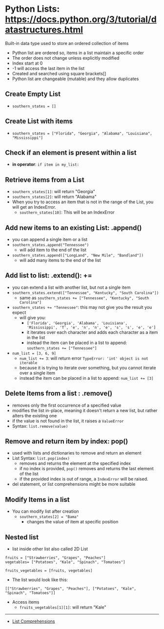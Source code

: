 # Python Lists: https://docs.python.org/3/tutorial/datastructures.html
Built-in data type used to store an ordered collection of items
- Python list are ordered so, items in a list maintain a specific order
- The order does not change unless explicitly modified
- Index start at 0
- -1 will access the last item in the list
- Created and searched using square brackets[]
- Python list are changeable (mutable) and they allow duplicates 

##  Create Empty List
- `southern_states = []`

## Create List with items
- `southern_states = ["Florida", "Georgia", "Alabama", "Louisiana", "Mississippi"]`

## Check if an element is present within a list
  - **in operator**: `if item in my_list:`

## Retrieve items from a List
- `southern_states[1]`: will return "Georgia"
- `southern_states[2]`: will return "Alabama"
- When you try to access an item that is not in the range of the List, you will get an IndexError.
  - `southern_states[10]`: This will be an IndexError

## Add new items to an existing List: .append()
- you can append a single item or a list
- `southern_states.append("Tennessee")`
  - will add item to the end of the list
- `southern_states.append(["LongLand", "New Mile", "Bandland"])`
  - will add many items to the end of the list


## Add list to list: .extend(): +=
- you can extend a list with another list, but not a single item
- `southern_states.extend(["Tennessee", "Kentucky", "South Carolina"])`
  - same as `southern_states += ["Tennessee", "Kentucky", "South Carolina"]`
- `southern_states += "Tennessee"`: this may not give you the result you expect
  - will give you: 
    - `['Florida', 'Georgia', 'Alabama', 'Louisiana', 'Mississippi', 'T', 'e', 'n', 'n', 'e', 's', 's', 'e', 'e']`
    - it iterates over each character and adds each character as a item in the list
    - instead the item can be placed in a list to append: `southern_states += ["Tennessee"]`
- `num_list = [3, 6, 9]`
  - `num_list += 3`: will return error `TypeError: 'int' object is not iterable`
  - because it is trying to iterate over something, but you cannot iterate over a single item
  - instead the item can be placed in a list to append: `num_list += [3]`

## Delete Items from a list : .remove()
- removes only the first occurrence of a specified value
- modifies the list in-place, meaning it doesn't return a new list, but rather alters the existing one
- if the value is not found in the list, it raises a `ValueError`
- Syntax: `list.remove(value)`


## Remove and return item by index: pop()
- used with lists and dictionaries to remove and return an element
- List Syntax: `list.pop(index)`
  - removes and returns the element at the specified index
  - if no index is provided, `pop()` removes and returns the last element of the list
  - if the provided index is out of range, a `IndexError` will be raised.
- del statement, or list comprehensions might be more suitable

## Modify Items in a list
- You can modify list after creation
  - `southern_states[2] = "Bama"`
    - changes the value of item at specific position

## Nested list
- list inside other list also called 2D List
```
fruits = ["Strawberries", "Grapes", "Peaches"]
vegetables= ["Potatoes", "Kale", "Spinach", "Tomatoes"]

fruits_vegetables = [fruits, vegetables]
```
- The list would look like this: 
```
[["Strawberries", "Grapes", "Peaches"], ["Potatoes", "Kale", "Spinach", "Tomatoes"]]
```

- Access items
  - `fruits_vegetables[1][1]`: will return "Kale"


__________________________________________________________

- [List Comprehensions](./docs/Listcomprehension.md)